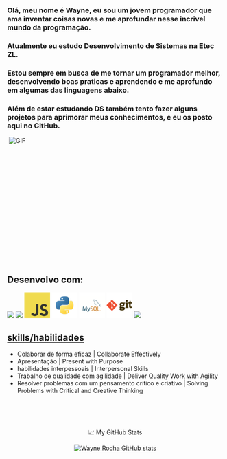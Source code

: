 ### Olá, meu nome é Wayne, eu sou um jovem programador que ama inventar coisas novas e me aprofundar nesse incrivel mundo da programação.

### Atualmente eu **estudo Desenvolvimento de Sistemas** na Etec ZL.
### Estou sempre em busca de me tornar um programador melhor, desenvolvendo boas praticas e aprendendo e me aprofundo em algumas das linguagens abaixo.
### Além de estar estudando DS também tento fazer alguns projetos para aprimorar meus conhecimentos, e eu os posto aqui no GitHub. 

<p></p>

  <img align="right" alt="GIF" src="https://github.com/abhisheknaiidu/abhisheknaiidu/blob/master/code.gif?raw=true" width="500" height="320" />

## **Desenvolvo com:**

<code><img height="60" src="https://upload.wikimedia.org/wikipedia/commons/thumb/6/61/HTML5_logo_and_wordmark.svg/1200px-HTML5_logo_and_wordmark.svg.png"></code>
<code><img height="60" src="https://upload.wikimedia.org/wikipedia/commons/thumb/d/d5/CSS3_logo_and_wordmark.svg/1200px-CSS3_logo_and_wordmark.svg.png"></code>
<code><img height="60" src="https://raw.githubusercontent.com/github/explore/80688e429a7d4ef2fca1e82350fe8e3517d3494d/topics/javascript/javascript.png"></code>
<code><img height="60" src="https://raw.githubusercontent.com/github/explore/80688e429a7d4ef2fca1e82350fe8e3517d3494d/topics/python/python.png"></code>
<code><img height="60" src="https://raw.githubusercontent.com/github/explore/80688e429a7d4ef2fca1e82350fe8e3517d3494d/topics/mysql/mysql.png"></code>
<code><img height="60" src="https://raw.githubusercontent.com/github/explore/80688e429a7d4ef2fca1e82350fe8e3517d3494d/topics/git/git.png"></code>
<code><img height="60" src="https://res-1.cloudinary.com/crunchbase-production/image/upload/c_lpad,h_256,w_256,f_auto,q_auto:eco/v1397183645/50bf4fee6f1194cbd5064a4342c4ab75.png"></code>

## [**skills/habilidades**](https://ptech.yourlearning.ibm.com/certificate/share/ffa2b56a56ewogICJvYmplY3RJZCIgOiAiSUxCLVdXWk1YWkpSWkdSWjZWVlkiLAogICJvYmplY3RUeXBlIiA6ICJBQ1RJVklUWSIsCiAgImxlYXJuZXJDTlVNIiA6ICIwNTAyNjNSRUciCn0e0ee0d5e90-10)

- Colaborar de forma eficaz | Collaborate Effectively
- Apresentação | Present with Purpose
- habilidades interpessoais | Interpersonal Skills
- Trabalho de qualidade com agilidade | Deliver Quality Work with Agility
- Resolver problemas com um pensamento crítico e criativo | Solving Problems with Critical and Creative Thinking

<br><br><br>
  
<center>
  
  <p align="center"> 📈 My GitHub Stats
  
  [![Wayne Rocha GitHub stats](https://github-readme-stats.vercel.app/api?username=WayneRocha&theme=dark&show_icons=true)](https://github.com/anuraghazra/github-readme-stats)
  
</center>
